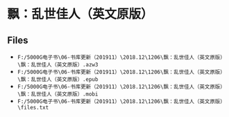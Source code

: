 # 飘：乱世佳人（英文原版）

## Files

- `F:/5000G电子书\06-书库更新（201911）\2018.12\1206\飘：乱世佳人（英文原版）\飘：乱世佳人（英文原版）.azw3`
- `F:/5000G电子书\06-书库更新（201911）\2018.12\1206\飘：乱世佳人（英文原版）\飘：乱世佳人（英文原版）.epub`
- `F:/5000G电子书\06-书库更新（201911）\2018.12\1206\飘：乱世佳人（英文原版）\飘：乱世佳人（英文原版）.mobi`
- `F:/5000G电子书\06-书库更新（201911）\2018.12\1206\飘：乱世佳人（英文原版）\files.txt`
